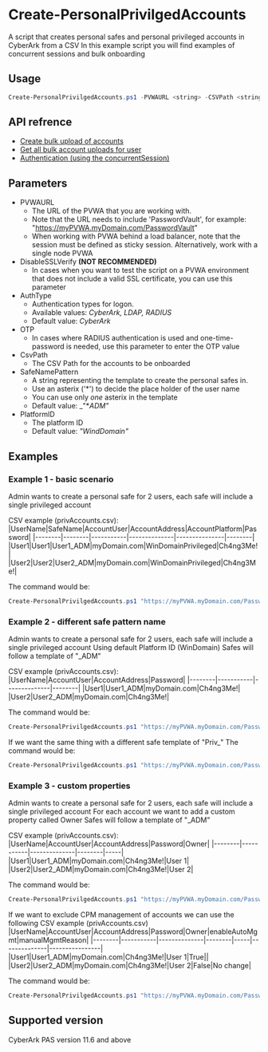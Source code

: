 # Create-PersonalPrivilgedAccounts

A script that creates personal safes and personal privileged accounts in CyberArk from a CSV
In this example script you will find examples of concurrent sessions and bulk onboarding

## Usage
```powershell
Create-PersonalPrivilgedAccounts.ps1 -PVWAURL <string> -CSVPath <string> [-AuthType <cyberark,ldap,radius>] [-OTP <string>] [-SafeNamePattern <string>] [-PlatformID <string>] [-DisableSSLVerify] [<CommonParameters>]
```

## API refrence
- [Create bulk upload of accounts](https://docs.cyberark.com/Product-Doc/OnlineHelp/PAS/Latest/en/Content/WebServices/Create-bulk-upload-of-accounts-v10.htm?tocpath=Developer%7CREST%20APIs%7CAccounts%7CBulk%20upload%20of%20accounts%7C_____1)
- [Get all bulk account uploads for user](https://docs.cyberark.com/Product-Doc/OnlineHelp/PAS/Latest/en/Content/WebServices/Get-all-bulk-account-uploads-for-user-v10.htm?tocpath=Developer%7CREST%20APIs%7CAccounts%7CBulk%20upload%20of%20accounts%7C_____2)
- [Authentication (using the concurrentSession)](https://docs.cyberark.com/Product-Doc/OnlineHelp/PAS/Latest/en/Content/SDK/CyberArk%20Authentication%20-%20Logon_v10.htm?tocpath=Developer%7CREST%20APIs%7CAuthentication%7CLogon%7C_____1)

## Parameters
- PVWAURL
	- The URL of the PVWA that you are working with. 
	- Note that the URL needs to include 'PasswordVault', for example: "https://myPVWA.myDomain.com/PasswordVault"
	- When working with PVWA behind a load balancer, note that the session must be defined as sticky session. Alternatively, work with a single node PVWA
- DisableSSLVerify
	**(NOT RECOMMENDED)**
	- In cases when you want to test the script on a PVWA environment that does not include a valid SSL certificate, you can use this parameter
- AuthType
	- Authentication types for logon. 
	- Available values: _CyberArk, LDAP, RADIUS_
	- Default value: _CyberArk_
- OTP
	- In cases where RADIUS authentication is used and one-time-password is needed, use this parameter to enter the OTP value
- CsvPath
	- The CSV Path for the accounts to be onboarded
- SafeNamePattern
    - A string representing the template to create the personal safes in.
    - Use an asterix ('*') to decide the place holder of the user name
    - You can use only *one* asterix in the template
	- Default value: _"*_ADM"_
- PlatformID
	- The platform ID
	- Default value: _"WindDomain"_

## Examples

### Example 1 - basic scenario
Admin wants to create a personal safe for 2 users, each safe will include a single privileged account

CSV example (privAccounts.csv):
|UserName|SafeName|AccountUser|AccountAddress|AccountPlatform|Password|
|--------|--------|-----------|--------------|---------------|--------|
|User1|User1|User1_ADM|myDomain.com|WinDomainPrivileged|Ch4ng3Me!|
|User2|User2|User2_ADM|myDomain.com|WinDomainPrivileged|Ch4ng3Me!|

The command would be:
```powershell
Create-PersonalPrivilgedAccounts.ps1 "https://myPVWA.myDomain.com/PasswordVault" -CsvPath .\privAccounts.csv
```

### Example 2 - different safe pattern name
Admin wants to create a personal safe for 2 users, each safe will include a single privileged account
Using default Platform ID (WinDomain)
Safes will follow a template of "<user name>_ADM"

CSV example (privAccounts.csv):
|UserName|AccountUser|AccountAddress|Password|
|--------|-----------|--------------|--------|
|User1|User1_ADM|myDomain.com|Ch4ng3Me!|
|User2|User2_ADM|myDomain.com|Ch4ng3Me!|

The command would be:
```powershell
Create-PersonalPrivilgedAccounts.ps1 "https://myPVWA.myDomain.com/PasswordVault" -CsvPath .\privAccounts.csv -SafeNamePattern "*_ADM"
```

If we want the same thing with a different safe template of "Priv_<user name>"
The command would be:
```powershell
Create-PersonalPrivilgedAccounts.ps1 "https://myPVWA.myDomain.com/PasswordVault" -CsvPath .\privAccounts.csv -SafeNamePattern "Priv_*"
```

### Example 3 - custom properties
Admin wants to create a personal safe for 2 users, each safe will include a single privileged account
For each account we want to add a custom property called Owner
Safes will follow a template of "<user name>_ADM"

CSV example (privAccounts.csv):
|UserName|AccountUser|AccountAddress|Password|Owner|
|--------|-----------|--------------|--------|-----|
|User1|User1_ADM|myDomain.com|Ch4ng3Me!|User 1|
|User2|User2_ADM|myDomain.com|Ch4ng3Me!|User 2|

The command would be:
```powershell
Create-PersonalPrivilgedAccounts.ps1 "https://myPVWA.myDomain.com/PasswordVault" -CsvPath .\privAccounts.csv -SafeNamePattern "*_ADM"
```

If we want to exclude CPM management of accounts we can use the following CSV example (privAccounts.csv)
|UserName|AccountUser|AccountAddress|Password|Owner|enableAutoMgmt|manualMgmtReason|
|--------|-----------|--------------|--------|-----|--------------|----------------|
|User1|User1_ADM|myDomain.com|Ch4ng3Me!|User 1|True||
|User2|User2_ADM|myDomain.com|Ch4ng3Me!|User 2|False|No change|

The command would be:
```powershell
Create-PersonalPrivilgedAccounts.ps1 "https://myPVWA.myDomain.com/PasswordVault" -CsvPath .\privAccounts.csv -SafeNamePattern "*_ADM"
```

## Supported version
CyberArk PAS version 11.6 and above
